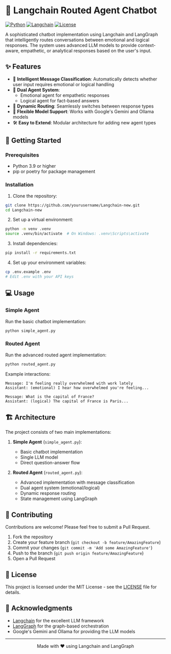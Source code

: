 # 🤖 Langchain Routed Agent Chatbot

[![Python](https://img.shields.io/badge/Python-3.9+-blue.svg)](https://www.python.org/downloads/)
[![Langchain](https://img.shields.io/badge/🦜Langchain-Latest-green.svg)](https://python.langchain.com/)
[![License](https://img.shields.io/badge/License-MIT-yellow.svg)](LICENSE)

A sophisticated chatbot implementation using Langchain and LangGraph that intelligently routes conversations between emotional and logical responses. The system uses advanced LLM models to provide context-aware, empathetic, or analytical responses based on the user's input.

## ✨ Features

- 🎯 **Intelligent Message Classification**: Automatically detects whether user input requires emotional or logical handling
- 🧠 **Dual Agent System**: 
  - Emotional agent for empathetic responses
  - Logical agent for fact-based answers
- 🔄 **Dynamic Routing**: Seamlessly switches between response types
- 🔌 **Flexible Model Support**: Works with Google's Gemini and Ollama models
- 🛠️ **Easy to Extend**: Modular architecture for adding new agent types

## 🚀 Getting Started

### Prerequisites

- Python 3.9 or higher
- pip or poetry for package management

### Installation

1. Clone the repository:
```bash
git clone https://github.com/yourusername/Langchain-new.git
cd Langchain-new
```

2. Set up a virtual environment:
```bash
python -m venv .venv
source .venv/bin/activate  # On Windows: .venv\Scripts\activate
```

3. Install dependencies:
```bash
pip install -r requirements.txt
```

4. Set up your environment variables:
```bash
cp .env.example .env
# Edit .env with your API keys
```

## 💻 Usage

### Simple Agent

Run the basic chatbot implementation:
```bash
python simple_agent.py
```

### Routed Agent

Run the advanced routed agent implementation:
```bash
python routed_agent.py
```

Example interactions:
```
Message: I'm feeling really overwhelmed with work lately
Assistant: (emotional) I hear how overwhelmed you're feeling...

Message: What is the capital of France?
Assistant: (logical) The capital of France is Paris...
```

## 🏗️ Architecture

The project consists of two main implementations:

1. **Simple Agent** (`simple_agent.py`):
   - Basic chatbot implementation
   - Single LLM model
   - Direct question-answer flow

2. **Routed Agent** (`routed_agent.py`):
   - Advanced implementation with message classification
   - Dual agent system (emotional/logical)
   - Dynamic response routing
   - State management using LangGraph

## 🤝 Contributing

Contributions are welcome! Please feel free to submit a Pull Request.

1. Fork the repository
2. Create your feature branch (`git checkout -b feature/AmazingFeature`)
3. Commit your changes (`git commit -m 'Add some AmazingFeature'`)
4. Push to the branch (`git push origin feature/AmazingFeature`)
5. Open a Pull Request

## 📝 License

This project is licensed under the MIT License - see the [LICENSE](LICENSE) file for details.

## 🙏 Acknowledgments

- [Langchain](https://python.langchain.com/) for the excellent LLM framework
- [LangGraph](https://python.langchain.com/docs/langgraph) for the graph-based orchestration
- Google's Gemini and Ollama for providing the LLM models

---

<div align="center">
Made with ❤️ using Langchain and LangGraph
</div>
